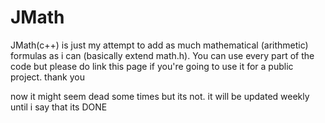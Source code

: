 # JMath
 JMath(c++) is just my attempt to add as much mathematical (arithmetic) formulas as i can (basically extend math.h).
 You can use every part of the code but please do link this page if you're going to use it for a public project. thank you
 
 now it might seem dead some times but its not. it will be updated weekly until i say that its DONE
